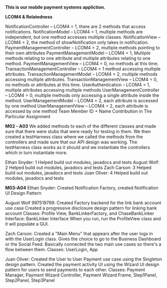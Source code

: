 **This is our mobile payment systems appliction.**

**LCOM4 & Relatedness**

NotificationController – LCOM4 = 1, there are 2 methods that access notifications. 
NotificationModel – LCOM4 = 1, multiple methods are independent, but one method accesses multiple classes.
NotificaitonView – LCOM4 = 2, the method of showNotification only takes in notification.
PaymentManagementController – LCOM4 = 2, multiple methods pointing to their own attributes
PaymentManagementModel – LCOM4 = 1, Multiple methods relating to one attribute and multiple attributes relating to one method.
PaymentManagementView – LCOM4 = 0, no methods at this time.
TransactionManagementController – LCOM4 = 1 method accessing multiple attributes.
TransactionManagementModel – LCOM4 = 2, multiple methods accessing multiple attributes.
TransactionManagementView – LCOM4 = 0, no methods or attributes at this time.
UserAuthentication – LCOM4 = 1, multiple attributes accessing multiple methods
UserManagementController – LCOM4 = 0, multiple methods only accessing a single attribute inside the method.
UserManagementModel – LCOM4 = 2, each attribute is accessed by one method
UserManagementView – LCOM4 = 2, each attribute is accessed by one method
Team Member ID + Name	Contribution in The Particular Assignment


**M02 - A03**
We added methods to each of the different classes and made sure that there were stubs that were
ready for testing in them. We then created a testHarness class where we called the methods from the 
controllers and made sure that our API design was working. The testHarness class works as it should
and we instantiate the controllers which in turn instantiate more. 


Ethan Snyder: 1 Helped build out modules, javadocs and tests
August Wolf: 2 Helped build out modules, javadocs and tests
Zach Carson: 3	Helped build out modules, javadocs and tests
Juan Oliver: 4	Helped build out modules, javadocs and tests

**M03-A04**
Ethan Snyder: Created Notification Factory, created Notification UI Design Pattern

August Wolf 997519799: Created Factory backend for the link bank account use case 
Created a progressive disclosure design pattern for linking bank account
Classes: Profile View, BankLinkerFactory, and ChaseBankLinker
Interface: BankLinker Interface
When you run, run the ProfileView class and it will populate a GUI.

Zach Carson: Created a "Main Menu" that appears after the user logs in with the UserLogin class. Gives the choice to go to the Business Dashboard or the Social Feed. Basically connected the two main use cases so there's a flow between them. 
Classes: UserLogin, App

Juan Oliver: 
Created the User to User Payment use case using the Singleton design pattern. 
Created the payment activity UI using the Wizard UI design pattern for users to send payments to each other. 
Classes: Payment Manager, Payment Wizard Controller, Payment Wizard Frame, Step1Panel, Step2Panel, Step3Panel



